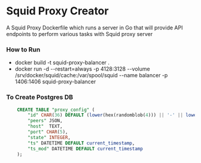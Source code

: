 # Squid Proxy Creator

A Squid Proxy Dockerfile which runs a server in Go that will provide API endpoints to perform various tasks with Squid proxy server

### How to Run 
- docker build -t squid-proxy-balancer .
- docker run -d --restart=always -p 4128:3128 --volume /srv/docker/squid/cache:/var/spool/squid --name balancer -p 1406:1406 squid-proxy-balancer

### To Create Postgres DB

```sql
    CREATE TABLE "proxy_config" (
        "id" CHAR(36) DEFAULT (lower(hex(randomblob(4))) || '-' || lower(hex(randomblob(2))) || '-4' || substr(lower(hex(randomblob(2))),2) || '-' || substr('89ab',abs(random()) % 4 + 1, 1) || substr(lower(hex(randomblob(2))),2) || '-' || lower(hex(randomblob(6)))) NOT NULL PRIMARY KEY, 
        "peers" JSON,
        "host"  TEXT,
        "port" CHAR(5),
        "state" INTEGER,
        "ts" DATETIME DEFAULT current_timestamp,
        "ts_mod" DATETIME DEFAULT current_timestamp
    );
```

